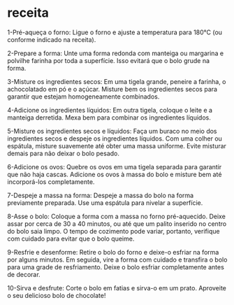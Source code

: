 # receita

1-Pré-aqueça o forno: Ligue o forno e ajuste a temperatura para 180°C (ou conforme indicado na receita).

2-Prepare a forma: Unte uma forma redonda com manteiga ou margarina e polvilhe farinha por toda a superfície. Isso evitará que o bolo grude na forma.

3-Misture os ingredientes secos: Em uma tigela grande, peneire a farinha, o achocolatado em pó e o açúcar. Misture bem os ingredientes secos para garantir que estejam homogeneamente combinados.

4-Adicione os ingredientes líquidos: Em outra tigela, coloque o leite e a manteiga derretida. Mexa bem para combinar os ingredientes líquidos.

5-Misture os ingredientes secos e líquidos: Faça um buraco no meio dos ingredientes secos e despeje os ingredientes líquidos. Com uma colher ou espátula, misture suavemente até obter uma massa uniforme. Evite misturar demais para não deixar o bolo pesado.

6-Adicione os ovos: Quebre os ovos em uma tigela separada para garantir que não haja cascas. Adicione os ovos à massa do bolo e misture bem até incorporá-los completamente.

7-Despeje a massa na forma: Despeje a massa do bolo na forma previamente preparada. Use uma espátula para nivelar a superfície.

8-Asse o bolo: Coloque a forma com a massa no forno pré-aquecido. Deixe assar por cerca de 30 a 40 minutos, ou até que um palito inserido no centro do bolo saia limpo. O tempo de cozimento pode variar, portanto, verifique com cuidado para evitar que o bolo queime.

9-Resfrie e desenforme: Retire o bolo do forno e deixe-o esfriar na forma por alguns minutos. Em seguida, vire a forma com cuidado e transfira o bolo para uma grade de resfriamento. Deixe o bolo esfriar completamente antes de decorar.

10-Sirva e desfrute: Corte o bolo em fatias e sirva-o em um prato. Aproveite o seu delicioso bolo de chocolate!
